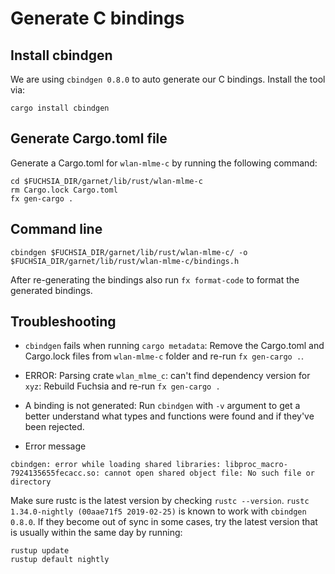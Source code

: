 # Generate C bindings

## Install cbindgen

We are using `cbindgen 0.8.0` to auto generate our C bindings.
Install the tool via:
```
cargo install cbindgen
```

## Generate Cargo.toml file

Generate a Cargo.toml for `wlan-mlme-c` by running the following command:
```
cd $FUCHSIA_DIR/garnet/lib/rust/wlan-mlme-c
rm Cargo.lock Cargo.toml
fx gen-cargo .
```

## Command line

```
cbindgen $FUCHSIA_DIR/garnet/lib/rust/wlan-mlme-c/ -o $FUCHSIA_DIR/garnet/lib/rust/wlan-mlme-c/bindings.h
```

After re-generating the bindings also run `fx format-code` to format the generated bindings.

## Troubleshooting

* `cbindgen` fails when running `cargo metadata`:
 Remove the Cargo.toml and Cargo.lock files from `wlan-mlme-c` folder and re-run `fx gen-cargo .`.

* ERROR: Parsing crate `wlan_mlme_c`: can't find dependency version for `xyz`:
Rebuild Fuchsia and re-run `fx gen-cargo .`

* A binding is not generated:
Run `cbindgen` with `-v` argument to get a better understand what types and functions were found and if they've been rejected.

* Error message
```
cbindgen: error while loading shared libraries: libproc_macro-7924135655fecacc.so: cannot open shared object file: No such file or directory
```
Make sure rustc is the latest version by checking `rustc --version`. `rustc 1.34.0-nightly (00aae71f5 2019-02-25)` is known to work with `cbindgen 0.8.0`. If they become out of sync in some cases, try the latest version that is usually within the same day by running:
```
rustup update
rustup default nightly
```